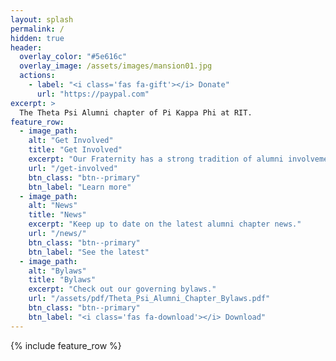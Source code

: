 ```yaml
---
layout: splash
permalink: /
hidden: true
header:
  overlay_color: "#5e616c"
  overlay_image: /assets/images/mansion01.jpg
  actions:
    - label: "<i class='fas fa-gift'></i> Donate"
      url: "https://paypal.com"
excerpt: >
  The Theta Psi Alumni chapter of Pi Kappa Phi at RIT.
feature_row:
  - image_path: 
    alt: "Get Involved"
    title: "Get Involved"
    excerpt: "Our Fraternity has a strong tradition of alumni involvement. How can you become more involved?"
    url: "/get-involved"
    btn_class: "btn--primary"
    btn_label: "Learn more"
  - image_path: 
    alt: "News"
    title: "News"
    excerpt: "Keep up to date on the latest alumni chapter news."
    url: "/news/"
    btn_class: "btn--primary"
    btn_label: "See the latest"
  - image_path: 
    alt: "Bylaws"
    title: "Bylaws"
    excerpt: "Check out our governing bylaws."
    url: "/assets/pdf/Theta_Psi_Alumni_Chapter_Bylaws.pdf"
    btn_class: "btn--primary"
    btn_label: "<i class='fas fa-download'></i> Download"      
---
```


{% include feature_row %}
